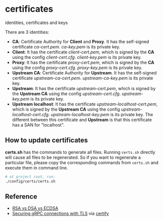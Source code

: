 # certificates

identities, certificates and keys

There are 3 identities:

- **CA**: Certificate Authority for **Client** and **Proxy**. It has the
  self-signed certificate *ca-cert.pem*. *ca-key.pem* is its private key.
- **Client**: It has the certificate *client-cert.pem*, which is signed by the
  **CA** using the config *client-cert.cfg*. *client-key.pem* is its private key.
- **Proxy**: It has the certificate *proxy-cert.pem*, which is signed by the
  **CA** using the config *proxy-cert.cfg*. *proxy-key.pem* is its private key.
- **Upstream CA**: Certificate Authority for **Upstream**. It has the self-signed
  certificate *upstream-ca-cert.pem*. *upstream-ca-key.pem* is its private key.
- **Upstream**: It has the certificate *upstream-cert.pem*, which is signed by
  the **Upstream CA** using the config *upstream-cert.cfg*. *upstream-key.pem* is
  its private key.
- **Upstream localhost**: It has the certificate *upstream-localhost-cert.pem*, which is signed by
  the **Upstream CA** using the config *upstream-localhost-cert.cfg*. *upstream-localhost-key.pem* is
  its private key. The different between this certificate and **Upstream** is that this certificate
  has a SAN for "localhost".

## How to update certificates

**certs.sh** has the commands to generate all files. Running `certs.sh` directly
will cause all files to be regenerated. So if you want to regenerate a
particular file, please copy the corresponding commands from `certs.sh` and
execute them in command line.

```bash
# at project root, run:
./config/certs/certs.sh
```

## Reference

- [RSA vs DSA vs ECDSA](https://www.misterpki.com/rsa-dsa-ecdsa/)
- [Securing gRPC connections with TLS](https://itnext.io/practical-guide-to-securing-grpc-connections-with-go-and-tls-part-2-994ef93b8ea9) via [certify](https://github.com/johanbrandhorst/certify)
